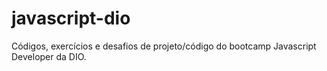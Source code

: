 # javascript-dio
Códigos, exercícios e desafios de projeto/código do bootcamp Javascript Developer da DIO.

